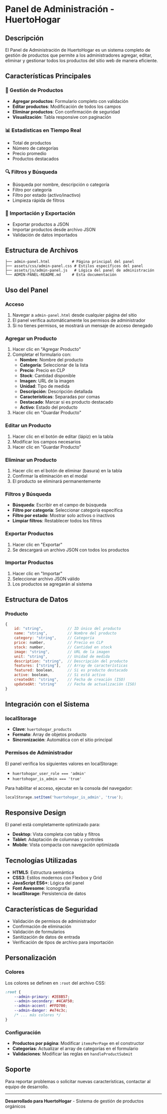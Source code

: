 # Panel de Administración - HuertoHogar

## Descripción
El Panel de Administración de HuertoHogar es un sistema completo de gestión de productos que permite a los administradores agregar, editar, eliminar y gestionar todos los productos del sitio web de manera eficiente.

## Características Principales

### 🎯 Gestión de Productos
- **Agregar productos**: Formulario completo con validación
- **Editar productos**: Modificación de todos los campos
- **Eliminar productos**: Con confirmación de seguridad
- **Visualización**: Tabla responsive con paginación

### 📊 Estadísticas en Tiempo Real
- Total de productos
- Número de categorías
- Precio promedio
- Productos destacados

### 🔍 Filtros y Búsqueda
- Búsqueda por nombre, descripción o categoría
- Filtro por categoría
- Filtro por estado (activo/inactivo)
- Limpieza rápida de filtros

### 📁 Importación y Exportación
- Exportar productos a JSON
- Importar productos desde archivo JSON
- Validación de datos importados

## Estructura de Archivos

```
├── admin-panel.html          # Página principal del panel
├── assets/css/admin-panel.css # Estilos específicos del panel
├── assets/js/admin-panel.js   # Lógica del panel de administración
└── ADMIN-PANEL-README.md     # Esta documentación
```

## Uso del Panel

### Acceso
1. Navegar a `admin-panel.html` desde cualquier página del sitio
2. El panel verifica automáticamente los permisos de administrador
3. Si no tienes permisos, se mostrará un mensaje de acceso denegado

### Agregar un Producto
1. Hacer clic en "Agregar Producto"
2. Completar el formulario con:
   - **Nombre**: Nombre del producto
   - **Categoría**: Seleccionar de la lista
   - **Precio**: Precio en CLP
   - **Stock**: Cantidad disponible
   - **Imagen**: URL de la imagen
   - **Unidad**: Tipo de medida
   - **Descripción**: Descripción detallada
   - **Características**: Separadas por comas
   - **Destacado**: Marcar si es producto destacado
   - **Activo**: Estado del producto
3. Hacer clic en "Guardar Producto"

### Editar un Producto
1. Hacer clic en el botón de editar (lápiz) en la tabla
2. Modificar los campos necesarios
3. Hacer clic en "Guardar Producto"

### Eliminar un Producto
1. Hacer clic en el botón de eliminar (basura) en la tabla
2. Confirmar la eliminación en el modal
3. El producto se eliminará permanentemente

### Filtros y Búsqueda
- **Búsqueda**: Escribir en el campo de búsqueda
- **Filtro por categoría**: Seleccionar categoría específica
- **Filtro por estado**: Mostrar solo activos o inactivos
- **Limpiar filtros**: Restablecer todos los filtros

### Exportar Productos
1. Hacer clic en "Exportar"
2. Se descargará un archivo JSON con todos los productos

### Importar Productos
1. Hacer clic en "Importar"
2. Seleccionar archivo JSON válido
3. Los productos se agregarán al sistema

## Estructura de Datos

### Producto
```javascript
{
    id: "string",           // ID único del producto
    name: "string",         // Nombre del producto
    category: "string",     // Categoría
    price: number,          // Precio en CLP
    stock: number,          // Cantidad en stock
    image: "string",        // URL de la imagen
    unit: "string",         // Unidad de medida
    description: "string",  // Descripción del producto
    features: ["string"],   // Array de características
    featured: boolean,      // Si es producto destacado
    active: boolean,        // Si está activo
    createdAt: "string",    // Fecha de creación (ISO)
    updatedAt: "string"     // Fecha de actualización (ISO)
}
```

## Integración con el Sistema

### localStorage
- **Clave**: `huertohogar_products`
- **Formato**: Array de objetos producto
- **Sincronización**: Automática con el sitio principal

### Permisos de Administrador
El panel verifica los siguientes valores en localStorage:
- `huertohogar_user_role === 'admin'`
- `huertohogar_is_admin === 'true'`

Para habilitar el acceso, ejecutar en la consola del navegador:
```javascript
localStorage.setItem('huertohogar_is_admin', 'true');
```

## Responsive Design

El panel está completamente optimizado para:
- **Desktop**: Vista completa con tabla y filtros
- **Tablet**: Adaptación de columnas y controles
- **Mobile**: Vista compacta con navegación optimizada

## Tecnologías Utilizadas

- **HTML5**: Estructura semántica
- **CSS3**: Estilos modernos con Flexbox y Grid
- **JavaScript ES6+**: Lógica del panel
- **Font Awesome**: Iconografía
- **localStorage**: Persistencia de datos

## Características de Seguridad

- Validación de permisos de administrador
- Confirmación de eliminación
- Validación de formularios
- Sanitización de datos de entrada
- Verificación de tipos de archivo para importación

## Personalización

### Colores
Los colores se definen en `:root` del archivo CSS:
```css
:root {
    --admin-primary: #2E8B57;
    --admin-secondary: #4CAF50;
    --admin-accent: #FFD700;
    --admin-danger: #e74c3c;
    /* ... más colores */
}
```

### Configuración
- **Productos por página**: Modificar `itemsPerPage` en el constructor
- **Categorías**: Actualizar el array de categorías en el formulario
- **Validaciones**: Modificar las reglas en `handleProductSubmit`

## Soporte

Para reportar problemas o solicitar nuevas características, contactar al equipo de desarrollo.

---

**Desarrollado para HuertoHogar** - Sistema de gestión de productos orgánicos
